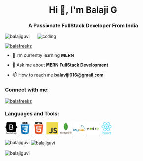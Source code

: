 <h1 align="center">Hi 👋, I'm Balaji G</h1>
<h3 align="center">A Passionate FullStack Developer From India</h3>
<img align="right" alt="coding" width="400" src="https://cdn.dribbble.com/users/1162077/screenshots/5403918/focus-animation.gif"/>

<p align="left"> <img src="https://komarev.com/ghpvc/?username=balajiguvi&label=Profile%20views&color=0e75b6&style=flat" alt="balajiguvi" /> </p>

<p align="left"> <a href="https://twitter.com/balafreekz" target="blank"><img src="https://img.shields.io/twitter/follow/balafreekz?logo=twitter&style=for-the-badge" alt="balafreekz" /></a> </p>

- 🌱 I’m currently learning **MERN**

- 💬 Ask me about **MERN FullStack Development**

- 📫 How to reach me **balaviji016@gmail.com**

<h3 align="left">Connect with me:</h3>
<p align="left">
<a href="https://twitter.com/balafreekz" target="blank"><img align="center" src="https://raw.githubusercontent.com/rahuldkjain/github-profile-readme-generator/master/src/images/icons/Social/twitter.svg" alt="balafreekz" height="30" width="40" /></a>
</p>

<h3 align="left">Languages and Tools:</h3>
<p align="left"> <a href="https://getbootstrap.com" target="_blank" rel="noreferrer"> <img src="https://raw.githubusercontent.com/devicons/devicon/master/icons/bootstrap/bootstrap-plain-wordmark.svg" alt="bootstrap" width="40" height="40"/> </a> <a href="https://www.w3schools.com/css/" target="_blank" rel="noreferrer"> <img src="https://raw.githubusercontent.com/devicons/devicon/master/icons/css3/css3-original-wordmark.svg" alt="css3" width="40" height="40"/> </a> <a href="https://www.w3.org/html/" target="_blank" rel="noreferrer"> <img src="https://raw.githubusercontent.com/devicons/devicon/master/icons/html5/html5-original-wordmark.svg" alt="html5" width="40" height="40"/> </a> <a href="https://developer.mozilla.org/en-US/docs/Web/JavaScript" target="_blank" rel="noreferrer"> <img src="https://raw.githubusercontent.com/devicons/devicon/master/icons/javascript/javascript-original.svg" alt="javascript" width="40" height="40"/> </a> <a href="https://www.mongodb.com/" target="_blank" rel="noreferrer"> <img src="https://raw.githubusercontent.com/devicons/devicon/master/icons/mongodb/mongodb-original-wordmark.svg" alt="mongodb" width="40" height="40"/> </a> <a href="https://www.mysql.com/" target="_blank" rel="noreferrer"> <img src="https://raw.githubusercontent.com/devicons/devicon/master/icons/mysql/mysql-original-wordmark.svg" alt="mysql" width="40" height="40"/> </a> <a href="https://nodejs.org" target="_blank" rel="noreferrer"> <img src="https://raw.githubusercontent.com/devicons/devicon/master/icons/nodejs/nodejs-original-wordmark.svg" alt="nodejs" width="40" height="40"/> </a> <a href="https://reactjs.org/" target="_blank" rel="noreferrer"> <img src="https://raw.githubusercontent.com/devicons/devicon/master/icons/react/react-original-wordmark.svg" alt="react" width="40" height="40"/> </a> </p>

<p><img align="left" src="https://github-readme-stats.vercel.app/api/top-langs?username=balajiguvi&show_icons=true&locale=en&layout=compact" alt="balajiguvi" /></p>

<p>&nbsp;<img align="center" src="https://github-readme-stats.vercel.app/api?username=balajiguvi&show_icons=true&locale=en" alt="balajiguvi" /></p>

<p><img align="center" src="https://github-readme-streak-stats.herokuapp.com/?user=balajiguvi&" alt="balajiguvi" /></p>
